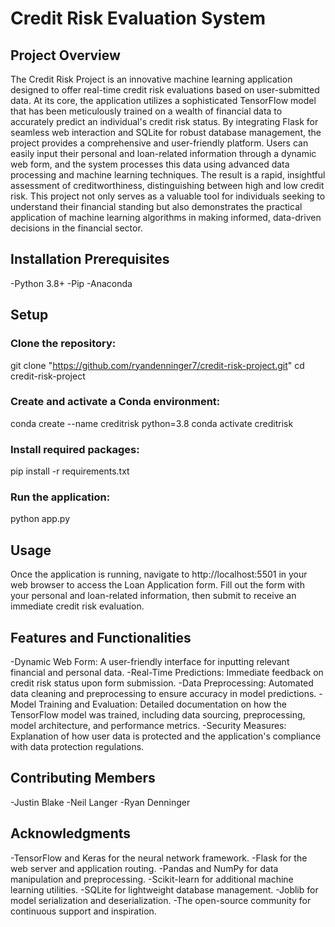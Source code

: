 # Credit Risk Evaluation System

## Project Overview
The Credit Risk Project is an innovative machine learning application designed to offer real-time credit risk evaluations based on user-submitted data. At its core, the application utilizes a sophisticated TensorFlow model that has been meticulously trained on a wealth of financial data to accurately predict an individual's credit risk status. By integrating Flask for seamless web interaction and SQLite for robust database management, the project provides a comprehensive and user-friendly platform. Users can easily input their personal and loan-related information through a dynamic web form, and the system processes this data using advanced data processing and machine learning techniques. The result is a rapid, insightful assessment of creditworthiness, distinguishing between high and low credit risk. This project not only serves as a valuable tool for individuals seeking to understand their financial standing but also demonstrates the practical application of machine learning algorithms in making informed, data-driven decisions in the financial sector.

## Installation Prerequisites
  -Python 3.8+
  -Pip
  -Anaconda
  
## Setup

### Clone the repository:

git clone "https://github.com/ryandenninger7/credit-risk-project.git"
cd credit-risk-project

### Create and activate a Conda environment:

conda create --name creditrisk python=3.8
conda activate creditrisk

### Install required packages:

pip install -r requirements.txt

### Run the application:

python app.py

## Usage
Once the application is running, navigate to http://localhost:5501 in your web browser to access the Loan Application form. Fill out the form with your personal and loan-related information, then submit to receive an immediate credit risk evaluation.

## Features and Functionalities
-Dynamic Web Form: A user-friendly interface for inputting relevant financial and personal data.
-Real-Time Predictions: Immediate feedback on credit risk status upon form submission.
-Data Preprocessing: Automated data cleaning and preprocessing to ensure accuracy in model predictions.
-Model Training and Evaluation: Detailed documentation on how the TensorFlow model was trained, including data sourcing, preprocessing, model architecture, and performance metrics.
-Security Measures: Explanation of how user data is protected and the application's compliance with data protection regulations.

## Contributing Members
  -Justin Blake
  -Neil Langer
  -Ryan Denninger

## Acknowledgments
-TensorFlow and Keras for the neural network framework.
-Flask for the web server and application routing.
-Pandas and NumPy for data manipulation and preprocessing.
-Scikit-learn for additional machine learning utilities.
-SQLite for lightweight database management.
-Joblib for model serialization and deserialization.
-The open-source community for continuous support and inspiration.
